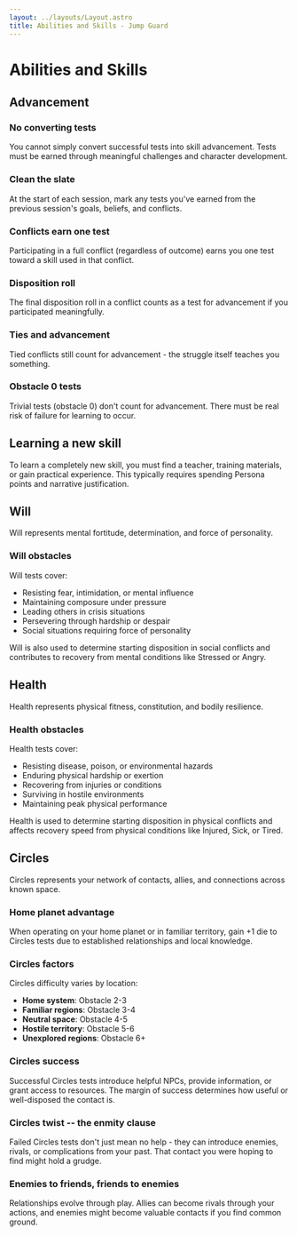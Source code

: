 ```yaml
---
layout: ../layouts/Layout.astro
title: Abilities and Skills - Jump Guard
---
```


# Abilities and Skills

## Advancement

### No converting tests

You cannot simply convert successful tests into skill advancement. Tests must be earned through meaningful challenges and character development.

### Clean the slate

At the start of each session, mark any tests you've earned from the previous session's goals, beliefs, and conflicts.

### Conflicts earn one test

Participating in a full conflict (regardless of outcome) earns you one test toward a skill used in that conflict.

### Disposition roll

The final disposition roll in a conflict counts as a test for advancement if you participated meaningfully.

### Ties and advancement

Tied conflicts still count for advancement - the struggle itself teaches you something.

### Obstacle 0 tests

Trivial tests (obstacle 0) don't count for advancement. There must be real risk of failure for learning to occur.

## Learning a new skill

To learn a completely new skill, you must find a teacher, training materials, or gain practical experience. This typically requires spending Persona points and narrative justification.

## Will

Will represents mental fortitude, determination, and force of personality.

### Will obstacles

Will tests cover:
- Resisting fear, intimidation, or mental influence
- Maintaining composure under pressure
- Leading others in crisis situations
- Persevering through hardship or despair
- Social situations requiring force of personality

Will is also used to determine starting disposition in social conflicts and contributes to recovery from mental conditions like Stressed or Angry.

## Health

Health represents physical fitness, constitution, and bodily resilience.

### Health obstacles

Health tests cover:
- Resisting disease, poison, or environmental hazards
- Enduring physical hardship or exertion
- Recovering from injuries or conditions
- Surviving in hostile environments
- Maintaining peak physical performance

Health is used to determine starting disposition in physical conflicts and affects recovery speed from physical conditions like Injured, Sick, or Tired.

## Circles

Circles represents your network of contacts, allies, and connections across known space.

### Home planet advantage

When operating on your home planet or in familiar territory, gain +1 die to Circles tests due to established relationships and local knowledge.

### Circles factors

Circles difficulty varies by location:
- **Home system**: Obstacle 2-3
- **Familiar regions**: Obstacle 3-4  
- **Neutral space**: Obstacle 4-5
- **Hostile territory**: Obstacle 5-6
- **Unexplored regions**: Obstacle 6+

### Circles success

Successful Circles tests introduce helpful NPCs, provide information, or grant access to resources. The margin of success determines how useful or well-disposed the contact is.

### Circles twist -- the enmity clause

Failed Circles tests don't just mean no help - they can introduce enemies, rivals, or complications from your past. That contact you were hoping to find might hold a grudge.

### Enemies to friends, friends to enemies

Relationships evolve through play. Allies can become rivals through your actions, and enemies might become valuable contacts if you find common ground.
